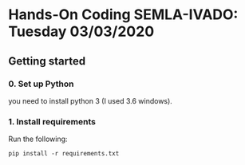 # Hands-On Coding SEMLA-IVADO: Tuesday 03/03/2020
## Getting started
### 0. Set up Python

you need to install python 3 (I used 3.6 windows). 

### 1. Install requirements

Run the following:

```
pip install -r requirements.txt
```
